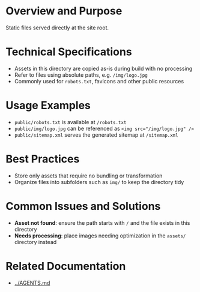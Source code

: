 # Overview and Purpose
Static files served directly at the site root.

# Technical Specifications
- Assets in this directory are copied as-is during build with no processing
- Refer to files using absolute paths, e.g. `/img/logo.jpg`
- Commonly used for `robots.txt`, favicons and other public resources

# Usage Examples
- `public/robots.txt` is available at `/robots.txt`
- `public/img/logo.jpg` can be referenced as `<img src="/img/logo.jpg" />`
- `public/sitemap.xml` serves the generated sitemap at `/sitemap.xml`

# Best Practices
- Store only assets that require no bundling or transformation
- Organize files into subfolders such as `img/` to keep the directory tidy

# Common Issues and Solutions
- **Asset not found**: ensure the path starts with `/` and the file exists in this directory
- **Needs processing**: place images needing optimization in the `assets/` directory instead

# Related Documentation
- [../AGENTS.md](../AGENTS.md)

